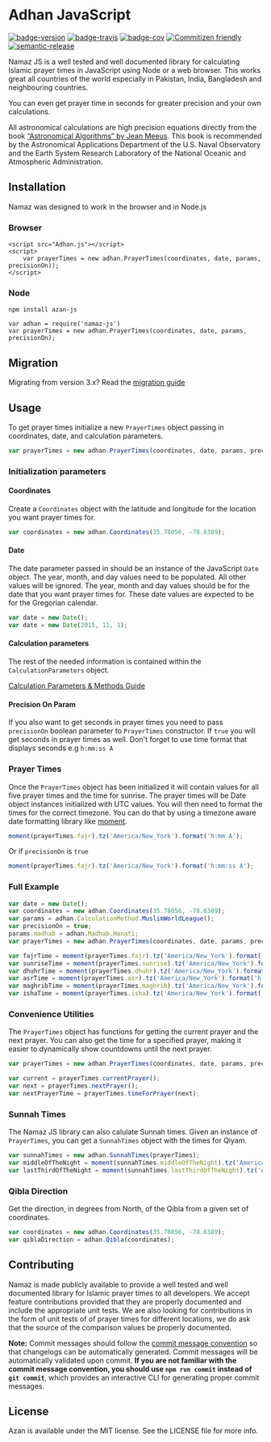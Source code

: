 # Adhan JavaScript

[![badge-version][]][npm] [![badge-travis][]][travis] [![badge-cov][]][codecov] [![Commitizen friendly](https://img.shields.io/badge/commitizen-friendly-brightgreen.svg)](http://commitizen.github.io/cz-cli/) [![semantic-release](https://img.shields.io/badge/%20%20%F0%9F%93%A6%F0%9F%9A%80-semantic--release-e10079.svg)](https://github.com/semantic-release/semantic-release)

Namaz JS is a well tested and well documented library for calculating Islamic prayer times in JavaScript using Node or a web browser. This works great all countries of the world especially in Pakistan, India, Bangladesh and neighbouring countries. 

You can even get prayer time in seconds for greater precision and your own calculations.

All astronomical calculations are high precision equations directly from the book [“Astronomical Algorithms” by Jean Meeus](http://www.willbell.com/math/mc1.htm). This book is recommended by the Astronomical Applications Department of the U.S. Naval Observatory and the Earth System Research Laboratory of the National Oceanic and Atmospheric Administration.

## Installation

Namaz was designed to work in the browser and in Node.js

### Browser

```
<script src="Adhan.js"></script>
<script>
    var prayerTimes = new adhan.PrayerTimes(coordinates, date, params, precisionOn));
</script>
```

### Node

```
npm install azan-js
```

```
var adhan = require('namaz-js')
var prayerTimes = new adhan.PrayerTimes(coordinates, date, params, precisionOn);
```

## Migration

Migrating from version 3.x? Read the [migration guide](MIGRATION.md)

## Usage

To get prayer times initialize a new `PrayerTimes` object passing in coordinates,
date, and calculation parameters.

```js
var prayerTimes = new adhan.PrayerTimes(coordinates, date, params, precisionOn);
```

### Initialization parameters

#### Coordinates

Create a `Coordinates` object with the latitude and longitude for the location
you want prayer times for.

```js
var coordinates = new adhan.Coordinates(35.78056, -78.6389);
```

#### Date

The date parameter passed in should be an instance of the JavaScript `Date`
object. The year, month, and day values need to be populated. All other
values will be ignored. The year, month and day values should be for the date
that you want prayer times for. These date values are expected to be for the 
Gregorian calendar.

```js
var date = new Date();
var date = new Date(2015, 11, 1);
```

#### Calculation parameters

The rest of the needed information is contained within the `CalculationParameters` object.

[Calculation Parameters & Methods Guide](METHODS.md)



#### Precision On Param

If you also want to get seconds in prayer times you need to pass `precisionOn` boolean parameter to `PrayerTimes` constructor. If `true` you will get seconds in prayer times as well. Don't forget to use time format that displays seconds e.g `h:mm:ss A`
### Prayer Times

Once the `PrayerTimes` object has been initialized it will contain values
for all five prayer times and the time for sunrise. The prayer times will be
Date object instances initialized with UTC values. You will then need to format
the times for the correct timezone. You can do that by using a timezone aware 
date formatting library like [moment](https://momentjs.com/docs/).

```js
moment(prayerTimes.fajr).tz('America/New_York').format('h:mm A');

```
Or if `precisionOn` is `true`
```js
moment(prayerTimes.fajr).tz('America/New_York').format('h:mm:ss A');

```

### Full Example

```js
var date = new Date();
var coordinates = new adhan.Coordinates(35.78056, -78.6389);
var params = adhan.CalculationMethod.MuslimWorldLeague();
var precisionOn = true;
params.madhab = adhan.Madhab.Hanafi;
var prayerTimes = new adhan.PrayerTimes(coordinates, date, params, precisionOn);

var fajrTime = moment(prayerTimes.fajr).tz('America/New_York').format('h:mm:ss A');
var sunriseTime = moment(prayerTimes.sunrise).tz('America/New_York').format('h:mm:ss A');
var dhuhrTime = moment(prayerTimes.dhuhr).tz('America/New_York').format('h:mm:ss A');
var asrTime = moment(prayerTimes.asr).tz('America/New_York').format('h:mm:ss A');
var maghribTime = moment(prayerTimes.maghrib).tz('America/New_York').format('h:mm:ss A');
var ishaTime = moment(prayerTimes.isha).tz('America/New_York').format('h:mm:ss A');
```

### Convenience Utilities

The `PrayerTimes` object has functions for getting the current prayer and the next prayer. You can also get the time for a specified prayer, making it
easier to dynamically show countdowns until the next prayer.

```js
var prayerTimes = new adhan.PrayerTimes(coordinates, date, params, precisionOn);

var current = prayerTimes.currentPrayer();
var next = prayerTimes.nextPrayer();
var nextPrayerTime = prayerTimes.timeForPrayer(next);
```

### Sunnah Times

The Namaz JS library can also calulate Sunnah times. Given an instance of `PrayerTimes`, you can get a `SunnahTimes` object with the times for Qiyam.

```js
var sunnahTimes = new adhan.SunnahTimes(prayerTimes);
var middleOfTheNight = moment(sunnahTimes.middleOfTheNight).tz('America/New_York').format('h:mm A');
var lastThirdOfTheNight = moment(sunnahTimes.lastThirdOfTheNight).tz('America/New_York').format('h:mm A');
```

### Qibla Direction

Get the direction, in degrees from North, of the Qibla from a given set of coordinates.

```js
var coordinates = new adhan.Coordinates(35.78056, -78.6389);
var qiblaDirection = adhan.Qibla(coordinates);
```

## Contributing

Namaz is made publicly available to provide a well tested and well documented library for Islamic prayer times to all 
developers. We accept feature contributions provided that they are properly documented and include the appropriate 
unit tests. We are also looking for contributions in the form of unit tests of of prayer times for different 
locations, we do ask that the source of the comparison values be properly documented.

**Note:** Commit messages should follow the [commit message convention](./.github/COMMIT_CONVENTIONS.md) so that changelogs can be automatically generated. Commit messages will be automatically validated upon commit. **If you are not familiar with the commit message convention, you should use `npm run commit` instead of `git commit`**, which provides an interactive CLI for generating proper commit messages.

## License

Azan is available under the MIT license. See the LICENSE file for more info.

[badge-version]: https://img.shields.io/npm/v/namaz.svg
[badge-travis]: https://travis-ci.org/goharanwar/namaz-js.svg?branch=master
[badge-cov]: https://codecov.io/gh/goharanwar/namaz-js/branch/master/graph/badge.svg
[travis]: https://travis-ci.org/goharanwar/namaz-js
[npm]: https://www.npmjs.org/package/namaz
[codecov]: https://codecov.io/gh/goharanwar/namaz-js
